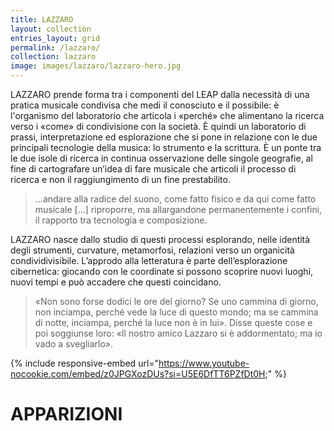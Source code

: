 ```yaml
---
title: LAZZARO
layout: collection
entries_layout: grid
permalink: /lazzaro/
collection: lazzaro
image: images/lazzaro/lazzaro-hero.jpg
---
```


LAZZARO prende forma tra i componenti del LEAP dalla necessità di una pratica
musicale condivisa che medi il conosciuto e il possibile: è l'organismo del
laboratorio che articola i «perché» che alimentano la ricerca verso i «come» di
condivisione con la società. È quindi un laboratorio di prassi, interpretazione
ed esplorazione che si pone in relazione con le due principali tecnologie della
musica: lo strumento e la scrittura. È un ponte tra le due isole di ricerca in
continua osservazione delle singole geografie, al fine di cartografare un’idea
di fare musicale che articoli il processo di ricerca e non il raggiungimento di
un fine prestabilito.

> ...andare alla radice del suono, come fatto fisico e da qui come fatto musicale
[...] riproporre, ma allargandone permanentemente i confini, il rapporto tra
tecnologia e composizione.

LAZZARO nasce dallo studio di questi processi esplorando, nelle identità degli
strumenti, curvature, metamorfosi, relazioni verso un organicità condividivisibile.
L’approdo alla letteratura è parte dell’esplorazione cibernetica: giocando con
le coordinate si possono scoprire nuovi luoghi, nuovi tempi e può accadere che
questi coincidano.

> «Non sono forse dodici le ore del giorno? Se uno cammina di giorno, non
inciampa, perché vede la luce di questo mondo; ma se cammina di notte, inciampa,
perché la luce non è in lui». Disse queste cose e poi soggiunse loro: «Il nostro
amico Lazzaro si è addormentato; ma io vado a svegliarlo».

{% include responsive-embed url="https://www.youtube-nocookie.com/embed/z0JPGXozDUs?si=U5E6DfTT6PZfDt0H;" %}

# APPARIZIONI
